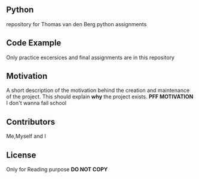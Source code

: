 ## Python

repository for Thomas van den Berg python assignments

## Code Example

Only practice excersices and final assignments are in this repository

## Motivation

A short description of the motivation behind the creation and maintenance of the project. This should explain **why** the project exists.
**PFF MOTIVATION** I don't wanna fail school

## Contributors

Me,Myself and I

## License

Only for Reading purpose **DO NOT COPY**
